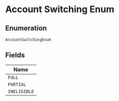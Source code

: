 
# Account Switching Enum

## Enumeration

`AccountSwitchingEnum`

## Fields

| Name |
|  --- |
| `FULL` |
| `PARTIAL` |
| `INELIGIBLE` |

